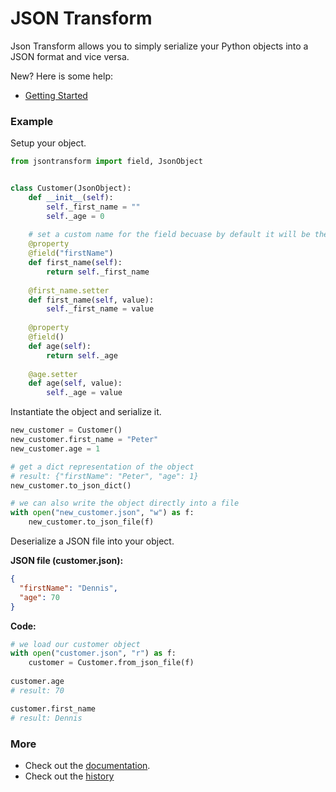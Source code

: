 # JSON Transform

Json Transform allows you to simply serialize your Python objects into a JSON format and vice versa.

New? Here is some help:

* [Getting Started](https://json-transform.readthedocs.io/en/latest/getting-started.html#getting-started)

### Example

Setup your object.

```python
from jsontransform import field, JsonObject


class Customer(JsonObject):
    def __init__(self):
        self._first_name = ""
        self._age = 0
    
    # set a custom name for the field becuase by default it will be the function name
    @property
    @field("firstName")
    def first_name(self):
        return self._first_name
    
    @first_name.setter
    def first_name(self, value):
        self._first_name = value
    
    @property
    @field()
    def age(self):
        return self._age
    
    @age.setter
    def age(self, value):
        self._age = value
```

Instantiate the object and serialize it.

```python
new_customer = Customer()
new_customer.first_name = "Peter"
new_customer.age = 1

# get a dict representation of the object
# result: {"firstName": "Peter", "age": 1}
new_customer.to_json_dict()

# we can also write the object directly into a file
with open("new_customer.json", "w") as f:
    new_customer.to_json_file(f)
```

Deserialize a JSON file into your object.

**JSON file (customer.json):**

```json
{
  "firstName": "Dennis",
  "age": 70
}
```

**Code:**

```python
# we load our customer object
with open("customer.json", "r") as f:
    customer = Customer.from_json_file(f)
    
customer.age
# result: 70

customer.first_name
# result: Dennis
```

### More

* Check out the [documentation](https://json-transform.readthedocs.io/en/latest/).
* Check out the [history](https://bitbucket.org/Peter-Morawski/json-transform/src/master/HISTORY.md)

